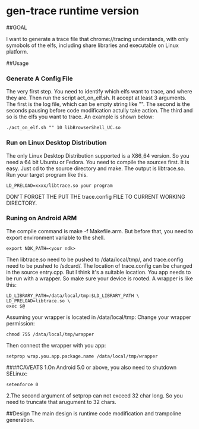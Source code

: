 gen-trace runtime version
=========

##GOAL

I want to generate a trace file that chrome://tracing understands, with only symobols of the elfs,
including share libraries and executable on Linux platform.

##Usage

### Generate A Config File
The very first step. You need to identify which elfs want to trace, and where they are.
Then run the script act_on_elf.sh. It accept at least 3 arguments. The first is the log file,
which can be empty string like "". The second is the seconds pausing before code modification
actully take action. The third and so is the elfs you want to trace. An example is shown below:
```
./act_on_elf.sh "" 10 libBrowserShell_UC.so
```

### Run on Linux Desktop Distribution
The only Linux Desktop Distribution supported is a X86_64 version. So you need a 64 bit Ubuntu or Fedora.
You need to compile the sources first. It is easy. Just cd to the source directory and make. The output is
libtrace.so.
Run your target program like this.
```
LD_PRELOAD=xxxx/libtrace.so your program
```
DON'T FORGET THE PUT THE trace.config FILE TO CURRENT WORKING DIRECTORY.

### Runing on Android ARM
The compile command is make -f Makefile.arm. But before that, you need to export
environment variable to the shell.
```
export NDK_PATH=<your ndk>
```

Then libtrace.so need to be pushed to /data/local/tmp/, and trace.config need to be
pushed to /sdcard/. The location of trace.config can be changed in the source entry.cpp.
But I think it's a suitable location.
You app needs to be run with a wrapper. So make sure your device is rooted.
A wrapper is like this:
```
LD_LIBRARY_PATH=/data/local/tmp:$LD_LIBRARY_PATH \
LD_PRELOAD=libtrace.so \
exec $@
```
Assuming your wrapper is located in /data/local/tmp:
Change your wrapper permission:
```
chmod 755 /data/local/tmp/wrapper
```
Then connect the wrapper with you app:
```
setprop wrap.you.app.package.name /data/local/tmp/wrapper
```
####CAVEATS
1.On Android 5.0 or above, you also need to shutdown SELinux:
```
setenforce 0
```
2.The second argument of setprop can not exceed 32 char long. So you need to truncate that arugument to 32 chars.

##Design
The main design is runtime code modification and trampoline generation.



